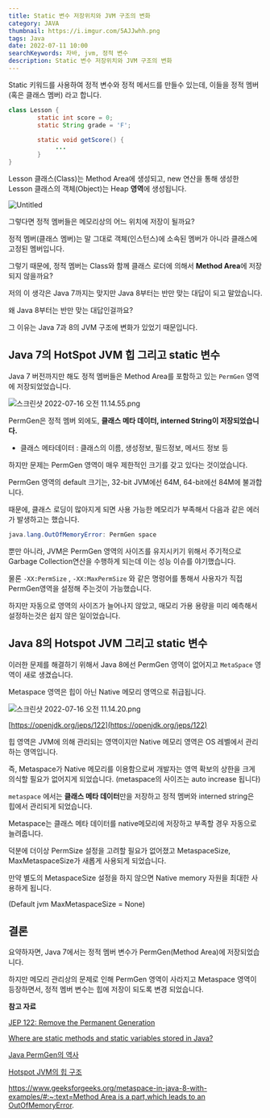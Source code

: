 ```yaml
---
title: Static 변수 저장위치와 JVM 구조의 변화
category: JAVA
thumbnail: https://i.imgur.com/5AJJwhh.png
tags: Java
date: 2022-07-11 10:00
searchKeywords: 자바, jvm, 정적 변수
description: Static 변수 저장위치와 JVM 구조의 변화
---
```


Static 키워드를 사용하여 정적 변수와 정적 메서드를 만들수 있는데, 이들을 정적 멤버 (혹은 클래스 멤버) 라고 합니다.

```java
class Lesson {
		static int score = 0;
		static String grade = 'F';

		static void getScore() {
			 ...
		}
}
```

Lesson 클래스(Class)는 Method Area에 생성되고, new 연산을 통해 생성한 Lesson 클래스의 객체(Object)는 Heap **영역**에 생성됩니다.

![Untitled](https://i.imgur.com/Stip2zD.png)

그렇다면 정적 멤버들은 메모리상의 어느 위치에 저장이 될까요?

정적 멤버(클래스 멤버)는 말 그대로 객체(인스턴스)에 소속된 멤버가 아니라 클래스에 고정된 멤버입니다. 

그렇기 때문에, 정적 멤버는 Class와 함께 클래스 로더에 의해서 **Method Area**에 저장되지 않을까요?

저의 이 생각은 Java 7까지는 맞지만 Java 8부터는 반만 맞는 대답이 되고 말았습니다.

왜 Java 8부터는 반만 맞는 대답인걸까요?

그 이유는 Java 7과 8의 JVM 구조에 변화가 있었기 때문입니다.

## Java 7의 HotSpot JVM 힙 그리고 static 변수

Java 7 버전까지만 해도 정적 멤버들은 Method Area를 포함하고 있는  `PermGen` 영역에 저장되었었습니다.

![스크린샷 2022-07-16 오전 11.14.55.png](https://i.imgur.com/TK8mAwL.png)

PermGen은 정적 멤버 외에도, **클래스 메타 데이터, interned String이 저장되었습니다.**

- 클래스 메타데이터 : 클래스의 이름, 생성정보, 필드정보, 메서드 정보 등

하지만 문제는 PermGen 영역이 매우 제한적인 크기를 갖고 있다는 것이었습니다.

PermGen 영역의 default 크기는, 32-bit JVM에선 64M, 64-bit에선 84M에 불과합니다.

때문에, 클래스 로딩이 많아지게 되면 사용 가능한 메모리가 부족해서 다음과 같은 에러가 발생하고는 했습니다.

```java
java.lang.OutOfMemoryError: PermGen space
```

뿐만 아니라, JVM은 PermGen 영역의 사이즈를 유지시키기 위해서 주기적으로 Garbage Collection연산을 수행하게 되는데 이는 성능 이슈를 야기했습니다.

물론 `-XX:PermSize` , `-XX:MaxPermSize` 와 같은 명령어를 통해서 사용자가 직접 PermGen영역을 설정해 주는것이 가능했습니다.

하지만 자동으로 영역의 사이즈가 늘어나지 않았고, 매모리 가용 용량을 미리 예측해서 설정하는것은 쉽지 않은 일이었습니다.

## Java 8의 Hotspot JVM 그리고 static 변수

이러한 문제를 해결하기 위해서 Java 8에선 PermGen 영역이 없어지고 `MetaSpace` 영역이 새로 생겼습니다.

Metaspace 영역은 힙이 아닌 Native 메모리 영역으로 취급됩니다.

![스크린샷 2022-07-16 오전 11.14.20.png](https://i.imgur.com/4VucRG4.png)

[https://openjdk.org/jeps/122](https://openjdk.org/jeps/122)

힙 영역은 JVM에 의해 관리되는 영역이지만 Native 메모리 영역은 OS 레벨에서 관리하는 영역입니다.

즉, Metaspace가 Native 메모리를 이용함으로써 개발자는 영역 확보의 상한을 크게 의식할 필요가 없어지게 되었습니다. (metaspace의 사이즈는 auto increase 됩니다)

`metaspace` 에서는 **클래스 메타 데이터**만을 저장하고 정적 멤버와 interned string은 힙에서 관리되게 되었습니다.

Metaspace는 클래스 메타 데이터를 native메모리에 저장하고 부족할 경우 자동으로 늘려줍니다.

덕분에 더이상 PermSize 설정을 고려할 필요가 없어졌고 MetaspaceSize, MaxMetaspaceSize가 새롭게 사용되게 되었습니다. 

만약 별도의 MetaspaceSize 설정을 하지 않으면 Native memory 자원을 최대한 사용하게 됩니다.

(Default jvm MaxMetaspaceSize = None)

## 결론

요약하자면, Java 7에서는 정적 멤버 변수가 PermGen(Method Area)에 저장되었습니다.

하지만 메모리 관리상의 문제로 인해 PermGen 영역이 사라지고 Metaspace 영역이 등장하면서, 정적 멤버 변수는 힙에 저장이 되도록 변경 되었습니다.

**참고 자료**

[JEP 122: Remove the Permanent Generation](https://openjdk.org/jeps/122)

[Where are static methods and static variables stored in Java?](https://stackoverflow.com/questions/8387989/where-are-static-methods-and-static-variables-stored-in-java)

[Java PermGen의 역사](https://blog.voidmainvoid.net/315)

[Hotspot JVM의 힙 구조](https://77loopin.github.io/java/Java-1/)

[https://www.geeksforgeeks.org/metaspace-in-java-8-with-examples/#:~:text=Method Area is a part,which leads to an OutOfMemoryError](https://www.geeksforgeeks.org/metaspace-in-java-8-with-examples/#:~:text=Method%20Area%20is%20a%20part,which%20leads%20to%20an%20OutOfMemoryError).

